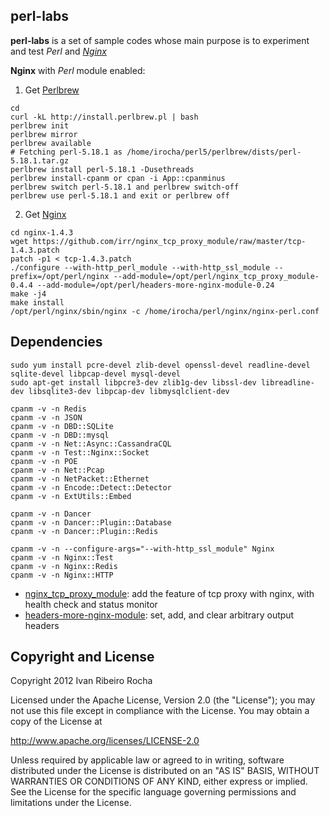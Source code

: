perl-labs
-----------

**perl-labs**  is a set of sample codes whose main purpose is to experiment and test *Perl* and *[Nginx]*

**Nginx** with *Perl* module enabled:

 1. Get [Perlbrew]
```shell
cd
curl -kL http://install.perlbrew.pl | bash
perlbrew init
perlbrew mirror
perlbrew available
# Fetching perl-5.18.1 as /home/irocha/perl5/perlbrew/dists/perl-5.18.1.tar.gz
perlbrew install perl-5.18.1 -Dusethreads
perlbrew install-cpanm or cpan -i App::cpanminus
perlbrew switch perl-5.18.1 and perlbrew switch-off
perlbrew use perl-5.18.1 and exit or perlbrew off
```

 2. Get [Nginx]
```shell
cd nginx-1.4.3
wget https://github.com/irr/nginx_tcp_proxy_module/raw/master/tcp-1.4.3.patch
patch -p1 < tcp-1.4.3.patch
./configure --with-http_perl_module --with-http_ssl_module --prefix=/opt/perl/nginx --add-module=/opt/perl/nginx_tcp_proxy_module-0.4.4 --add-module=/opt/perl/headers-more-nginx-module-0.24
make -j4
make install
/opt/perl/nginx/sbin/nginx -c /home/irocha/perl/nginx/nginx-perl.conf
```

Dependencies
-----------

```shell
sudo yum install pcre-devel zlib-devel openssl-devel readline-devel sqlite-devel libpcap-devel mysql-devel
sudo apt-get install libpcre3-dev zlib1g-dev libssl-dev libreadline-dev libsqlite3-dev libpcap-dev libmysqlclient-dev
```

```shell
cpanm -v -n Redis
cpanm -v -n JSON
cpanm -v -n DBD::SQLite
cpanm -v -n DBD::mysql
cpanm -v -n Net::Async::CassandraCQL
cpanm -v -n Test::Nginx::Socket
cpanm -v -n POE
cpanm -v -n Net::Pcap
cpanm -v -n NetPacket::Ethernet
cpanm -v -n Encode::Detect::Detector
cpanm -v -n ExtUtils::Embed
```

```shell
cpanm -v -n Dancer
cpanm -v -n Dancer::Plugin::Database
cpanm -v -n Dancer::Plugin::Redis
```

```shell
cpanm -v -n --configure-args="--with-http_ssl_module" Nginx
cpanm -v -n Nginx::Test
cpanm -v -n Nginx::Redis
cpanm -v -n Nginx::HTTP
```

* [nginx_tcp_proxy_module]: add the feature of tcp proxy with nginx, with health check and status monitor
* [headers-more-nginx-module]: set, add, and clear arbitrary output headers

Copyright and License
-----------
Copyright 2012 Ivan Ribeiro Rocha

Licensed under the Apache License, Version 2.0 (the "License");
you may not use this file except in compliance with the License.
You may obtain a copy of the License at

   http://www.apache.org/licenses/LICENSE-2.0

Unless required by applicable law or agreed to in writing, software
distributed under the License is distributed on an "AS IS" BASIS,
WITHOUT WARRANTIES OR CONDITIONS OF ANY KIND, either express or implied.
See the License for the specific language governing permissions and
limitations under the License.

[Nginx]: http://wiki.nginx.org/
[Perlbrew]: http://perlbrew.pl/
[nginx_tcp_proxy_module]: https://github.com/irr/nginx_tcp_proxy_module
[headers-more-nginx-module]: https://github.com/agentzh/headers-more-nginx-module